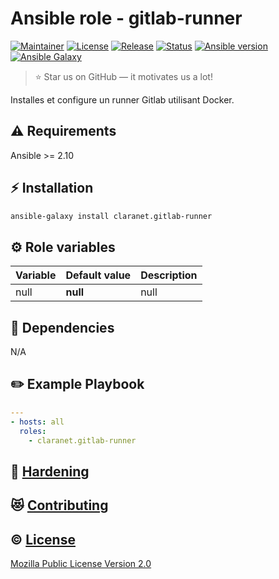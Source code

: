 # Ansible role - gitlab-runner
[![Maintainer](https://img.shields.io/badge/maintained%20by-claranet-e00000?style=flat-square)](https://www.claranet.fr/)
[![License](https://img.shields.io/github/license/claranet/ansible-role-gitlab-runner?style=flat-square)](LICENSE)
[![Release](https://img.shields.io/github/v/release/claranet/ansible-role-gitlab-runner?style=flat-square)](https://github.com/claranet/ansible-role-gitlab-runner/releases)
[![Status](https://img.shields.io/github/workflow/status/claranet/ansible-role-gitlab-runner/Ansible%20Molecule?style=flat-square&label=tests)](https://github.com/claranet/ansible-role-gitlab-runner/actions?query=workflow%3A%22Ansible+Molecule%22)
[![Ansible version](https://img.shields.io/badge/ansible-%3E%3D2.10-black.svg?style=flat-square&logo=ansible)](https://github.com/ansible/ansible)
[![Ansible Galaxy](https://img.shields.io/badge/ansible-galaxy-black.svg?style=flat-square&logo=ansible)](https://galaxy.ansible.com/claranet/gitlab-runner)


> :star: Star us on GitHub — it motivates us a lot!

Installes et configure un runner Gitlab utilisant Docker.

## :warning: Requirements

Ansible >= 2.10

## :zap: Installation

```bash
ansible-galaxy install claranet.gitlab-runner
```

## :gear: Role variables

Variable | Default value | Description
---------|---------------|------------
null     | **null**      | null       

## :arrows_counterclockwise: Dependencies

N/A

## :pencil2: Example Playbook

```yaml
---
- hosts: all
  roles:
    - claranet.gitlab-runner
```

## :closed_lock_with_key: [Hardening](HARDENING.md)

## :heart_eyes_cat: [Contributing](CONTRIBUTING.md)

## :copyright: [License](LICENSE)

[Mozilla Public License Version 2.0](https://www.mozilla.org/en-US/MPL/2.0/)
